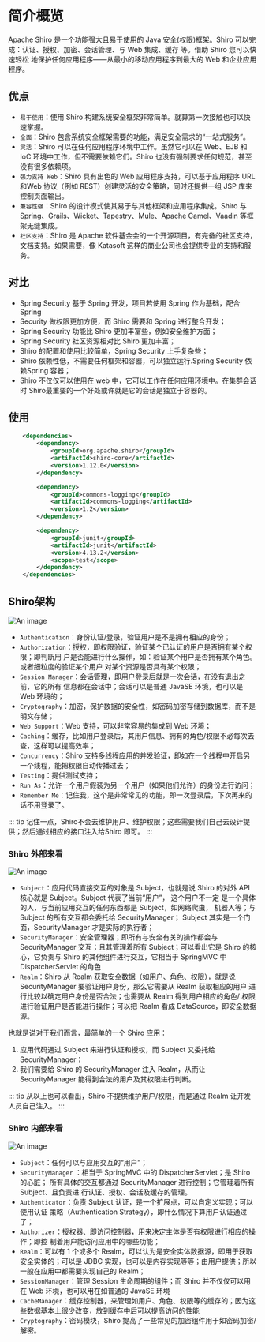 # 简介概览

Apache Shiro 是一个功能强大且易于使用的 Java 安全(权限)框架。Shiro 可以完成：认证、授权、加密、会话管理、与 Web 集成、缓存 等。借助 Shiro 您可以快速轻松 地保护任何应用程序——从最小的移动应用程序到最大的 Web 和企业应用程序。

## 优点

- `易于使用`：使用 Shiro 构建系统安全框架非常简单。就算第一次接触也可以快速掌握。
- `全面`：Shiro 包含系统安全框架需要的功能，满足安全需求的“一站式服务”。
- `灵活`：Shiro 可以在任何应用程序环境中工作。虽然它可以在 Web、EJB 和 IoC 环境中工作，但不需要依赖它们。Shiro 也没有强制要求任何规范，甚至没有很多依赖项。
- `强力支持 Web`：Shiro 具有出色的 Web 应用程序支持，可以基于应用程序 URL 和Web 协议（例如 REST）创建灵活的安全策略，同时还提供一组 JSP 库来控制页面输出。
- `兼容性强`：Shiro 的设计模式使其易于与其他框架和应用程序集成。Shiro 与Spring、Grails、Wicket、Tapestry、Mule、Apache Camel、Vaadin 等框架无缝集成。
- `社区支持`：Shiro 是 Apache 软件基金会的一个开源项目，有完备的社区支持，文档支持。如果需要，像 Katasoft 这样的商业公司也会提供专业的支持和服务。

## 对比

- Spring Security 基于 Spring 开发，项目若使用 Spring 作为基础，配合 Spring
- Security 做权限更加方便，而 Shiro 需要和 Spring 进行整合开发；
- Spring Security 功能比 Shiro 更加丰富些，例如安全维护方面；
- Spring Security 社区资源相对比 Shiro 更加丰富；
- Shiro 的配置和使用比较简单，Spring Security 上手复杂些；
- Shiro 依赖性低，不需要任何框架和容器，可以独立运行.Spring Security 依赖Spring 容器；
- Shiro 不仅仅可以使用在 web 中，它可以工作在任何应用环境中。在集群会话时 Shiro最重要的一个好处或许就是它的会话是独立于容器的。

## 使用

```xml
    <dependencies>
        <dependency>
            <groupId>org.apache.shiro</groupId>
            <artifactId>shiro-core</artifactId>
            <version>1.12.0</version>
        </dependency>

        <dependency>
            <groupId>commons-logging</groupId>
            <artifactId>commons-logging</artifactId>
            <version>1.2</version>
        </dependency>

        <dependency>
            <groupId>junit</groupId>
            <artifactId>junit</artifactId>
            <version>4.13.2</version>
            <scope>test</scope>
        </dependency>
    </dependencies>
```

## Shiro架构

![An image](/img/java/permission/01.png)

- `Authentication`：身份认证/登录，验证用户是不是拥有相应的身份；
- `Authorization`：授权，即权限验证，验证某个已认证的用户是否拥有某个权限；即判断用 户是否能进行什么操作，如：验证某个用户是否拥有某个角色。或者细粒度的验证某个用户 对某个资源是否具有某个权限；
- `Session Manager`：会话管理，即用户登录后就是一次会话，在没有退出之前，它的所有 信息都在会话中；会话可以是普通 JavaSE 环境，也可以是 Web 环境的；
- `Cryptography`：加密，保护数据的安全性，如密码加密存储到数据库，而不是明文存储；
- `Web Support`：Web 支持，可以非常容易的集成到 Web 环境；
- `Caching`：缓存，比如用户登录后，其用户信息、拥有的角色/权限不必每次去查，这样可以提高效率；
- `Concurrency`：Shiro 支持多线程应用的并发验证，即如在一个线程中开启另一个线程，能把权限自动传播过去；
- `Testing`：提供测试支持；
- `Run As`：允许一个用户假装为另一个用户（如果他们允许）的身份进行访问；
- `Remember Me`：记住我，这个是非常常见的功能，即一次登录后，下次再来的话不用登录了。

::: tip
记住一点，Shiro不会去维护用户、维护权限；这些需要我们自己去设计提供；然后通过相应的接口注入给Shiro 即可。
:::

### Shiro 外部来看

![An image](/img/java/permission/02.png)

- `Subject`：应用代码直接交互的对象是 Subject，也就是说 Shiro 的对外 API 核心就是 Subject。Subject 代表了当前“用户”， 这个用户不一定 是一个具体的人，与当前应用交互的任何东西都是 Subject，如网络爬虫， 机器人等；与 Subject 的所有交互都会委托给 SecurityManager； Subject 其实是一个门面，SecurityManager 才是实际的执行者；
- `SecurityManager`：安全管理器；即所有与安全有关的操作都会与 SecurityManager 交互；且其管理着所有 Subject；可以看出它是 Shiro 的核心，它负责与 Shiro 的其他组件进行交互，它相当于 SpringMVC 中 DispatcherServlet 的角色
- `Realm`：Shiro 从 Realm 获取安全数据（如用户、角色、权限），就是说SecurityManager 要验证用户身份，那么它需要从 Realm 获取相应的用户 进行比较以确定用户身份是否合法；也需要从 Realm 得到用户相应的角色/ 权限进行验证用户是否能进行操作；可以把 Realm 看成 DataSource，即安全数据源。

也就是说对于我们而言，最简单的一个 Shiro 应用：

1. 应用代码通过 Subject 来进行认证和授权，而 Subject 又委托给SecurityManager；
2. 我们需要给 Shiro 的 SecurityManager 注入 Realm，从而让 SecurityManager 能得到合法的用户及其权限进行判断。

::: tip
从以上也可以看出，Shiro 不提供维护用户/权限，而是通过 Realm 让开发人员自己注入。
:::

### Shiro 内部来看

![An image](/img/java/permission/03.png)

- `Subject`：任何可以与应用交互的“用户”；
- `SecurityManager` ：相当于 SpringMVC 中的 DispatcherServlet；是 Shiro 的心脏； 所有具体的交互都通过 SecurityManager 进行控制；它管理着所有 Subject、且负责进 行认证、授权、会话及缓存的管理。
- `Authenticator`：负责 Subject 认证，是一个扩展点，可以自定义实现；可以使用认证 策略（Authentication Strategy），即什么情况下算用户认证通过了；
- `Authorizer`：授权器、即访问控制器，用来决定主体是否有权限进行相应的操作；即控 制着用户能访问应用中的哪些功能；
- `Realm`：可以有 1 个或多个 Realm，可以认为是安全实体数据源，即用于获取安全实体的；可以是 JDBC 实现，也可以是内存实现等等；由用户提供；所以一般在应用中都需要实现自己的 Realm；
- `SessionManager`：管理 Session 生命周期的组件；而 Shiro 并不仅仅可以用在 Web 环境，也可以用在如普通的 JavaSE 环境
- `CacheManager`：缓存控制器，来管理如用户、角色、权限等的缓存的；因为这些数据基本上很少改变，放到缓存中后可以提高访问的性能
- `Cryptography`：密码模块，Shiro 提高了一些常见的加密组件用于如密码加密/解密。
